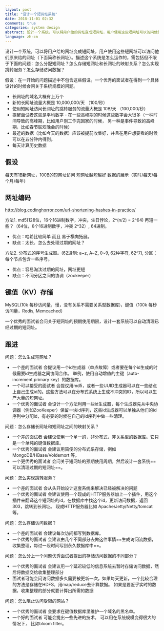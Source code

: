 ```yaml
---
layout: post
title: "设计一个短网址系统"
date: 2018-11-01 02:32
comments: true
categories: system design
abstract: 设计一个系统，可以将用户给的网址变成短网址，用户使用这些短网址可以访问他们原来给的长网址。系统是怎么运作的，需包括但不限于下面的问题：如何分配短网址；如何存储短网址和长网址的映射关系；如何实现跳转服务；如何存储访问数据。
language: zh-cn
---
```


设计一个系统，可以将用户给的网址变成短网址，用户使用这些短网址可以访问他们原来给的网址（下面简称长网址）。描述这个系统是怎么运作的，需包括但不限于下面的问题：怎么分配短网址？怎么存储短网址和长网址的映射关系？怎么实现跳转服务？怎么存储访问数据？

假设：在一开始的问题描述中不包含这些假设。一个优秀的面试者在得到一个具体设计的时候会问关于系统规模的问题。

- 长网址的域名大概有上万个
- 新的长网址流量大概是 10,000,000/天 （100/秒）
- 使用短网址访问长网址的跳转服务的流量大概是 10B/天 （100,000/秒）
- 提醒面试者这些是平均数字 - 在一些高峰期的时候这些数字会大很多（一种时间导致的高峰期，比如用户刚工作完回家的时候， 另一种是事件导致的高峰期，比如春节联欢晚会的时候）
- 最近的数据（比如今天的数据）应该被提前收集好，并且在用户想要看的时候可以在五分钟内得到。
- 每天计算历史数据

## 假设

每天有1B新网址，100B的短网址访问
短网址越短越好
数据的展示（实时/每天/每个月/每年）

## 网址编码
http://blog.codinghorror.com/url-shortening-hashes-in-practice/

方法1. md5(128位，16个16进制数字，冲突，生日悖论，2^(n/2) = 2^64) 再短一些？（64位，8个16进制数字，冲突 2^32）, 64进制。

* 优点：哈希比较简单 而且 易于横向拓展。
* 缺点：太长，怎么去处理过期的网址？

方法2. 分布式的序号生成器。(62进制: a~z, A~Z, 0~9, 62种字符, 62^7), 分区：每个节点包含一些序号。

* 优点：容易淘汰过期的网址，网址更短
* 缺点：不同分区之间的协调（zookeeper)

## 键值（KV）存储

MySQL(10k 每秒访问量，慢，没有关系不需要关系型数据库)，键值（100k 每秒访问量，Redis, Memcached）

一个优秀的面试者会问关于短网址的预期使用期限，设计一套系统可以自动清理已经过期的短网址。

## 跟进

问题：怎么生成短网址？

* 一个差的面试者 会提议用一个id生成器（单点故障）或者要在每个id生成的时候需要id生成器之间协同合作。 举例，使用自动增值的主键（auto-increment primary key）的数据库。
* 一个可以接受的面试者 会提议用md5，或者一些UUID生成器可以在一些结点上自己生成id的。这些方法可以在分布式系统上生成不冲突的ID，所以可以生产大量的短网址。
* 一个优秀的面试者 会设计一个方法利用一些id生成器，每个生成器先从中央协调器（例如ZooKeeper）保留一块id序列，这些id生成器可以单独从他们的id序列中分配id，有必要的时候在自己的id序列中做一些清理。

问题：怎么存储长网址和短网址之间的映射关系？

* 一个差的面试者 会建议使用一个单一的，非分布式，非关系型的数据库。它只是一个单纯的键值数据库。
* 一个优秀的面试者 会建议用简便的分布式系存储，例如 MongoDB/HBase/Voldemort 等。
* 一个更优秀的面试者 会问关于短网址的预期使用周期，然后设计一套系统==可以清理过期的短网址==。

问题：怎么实现跳转服务？

* 一个差的面试者 会从头开始设计这套系统来解决已经被解决的问题
* 一个优秀的面试者 会建议使用一个现成的HTTP服务器加上一个插件，用这个插件来翻译这个短网址的id，在数据库中找这个id，更新访问数据，返回303，跳转到长网址。 现成HTTP服务器比如 Apache/Jetty/Netty/tomcat 等。

问题：怎么存储访问数据？

* 一个差的面试者 会建议每次访问都写到数据库。
* 一个优秀的面试者 会建议由几个不同部分去做这件事情==生成访问流数据，收集整理，每过一段时间写到永久数据库中==。

问题：怎么分上一个问题优秀面试者提出的存储访问数据的不同部分？

* 一个优秀的面试者 会建议用一个延迟较低的信息系统去暂时存储访问数据，然后将数据交给收集整理部分
* 面试者可能会问访问数据多久需要被更新一次。如果每天更新，一个比较合理的方法是存储在HDFS，用map/reduce去计算数据。 如果是要近乎实时的数据，收集整理的部分就要计算出所需的数据

问题：怎么阻止访问受限的网站？

* 一个优秀的面试者 会要求在键值数据库里维护一个域名的黑名单。
* 一个好的面试者 可能会提出一些先进的技术， 可以用在系统规模变得很大的情况下， 比如bloom filter。
